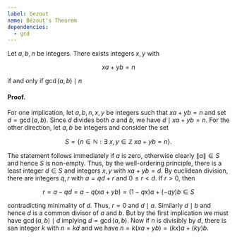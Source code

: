 ```yaml
---
label: bezout
name: Bézout's Theorem
dependencies:
  - gcd
---
```


Let $a,b,n$ be integers. There exists integers $x,y$ with

$$xa + yb = n$$

if and only if $\gcd(a,b)\mid n$

#### Proof.
For one implication, let $a,b,n,x,y$ be integers such that $xa + yb = n$ and set $d = \gcd(a,b)$. Since $d$ divides both $a$ and $b$, we have $d\mid xa + yb = n$. For the other direction, let $a,b$ be integers and consider the set

$$S = \{n\in\mathbb{N}:\exists\ x,y\in\mathbb{Z}\ xa + yb = n\}.$$

The statement follows immediately if $a$ is zero, otherwise clearly $\|a\|\in S$ and hence $S$ is non-empty. Thus, by the well-ordering principle, there is a least integer $d\in S$ and integers $x,y$ with $xa + yb = d$. By euclidean division, there are integers $q,r$ with $a = qd + r$ and $0 \leq r < d$. If $r > 0$, then

$$r = a - qd = a - q(xa + yb) = (1-qx)a + (-qy)b \in S$$

contradicting minimality of $d$. Thus, $r = 0$ and $d\mid a$. Similarly $d\mid b$ and hence $d$ is a common divisor of $a$ and $b$. But by the first implication we must have $\gcd(a,b)\mid d$ implying $d = \gcd(a,b)$. Now if $n$ is divisibly by $d$, there is san integer $k$ with $n = kd$ and we have $n = k(xa + yb) = (kx)a + (ky)b$.